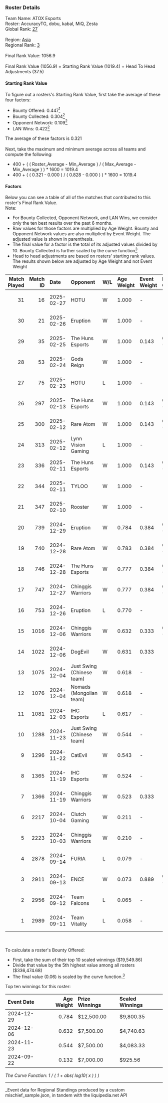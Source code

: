 ### Roster Details<br />
Team Name: ATOX Esports<br />
Roster: AccuracyTG, dobu, kabal, MiQ, Zesta<br />
Global Rank: [27](../../standings_global_2025_03_01.md)<br />
<br />
Region: [Asia]( ../../standings_asia_2025_03_01.md)<br />
Regional Rank: [3]( ../../standings_asia_2025_03_01.md)<br />
<br />
Final Rank Value:  1056.9<br />
<br />
Final Rank Value (1056.9) = Starting Rank Value (1019.4) + Head To Head Adjustments (37.5)<br />

#### Starting Rank Value<br />
To figure out a rosters's Starting Rank Value, first take the average of these four factors:<br />
- Bounty Offered: 0.447[<sup>1</sup>](#table2)
- Bounty Collected: 0.304[<sup>2</sup>](#table1)
- Opponent Network: 0.109[<sup>2</sup>](#table1)
- LAN Wins: 0.422[<sup>2</sup>](#table1)

The average of these factors is 0.321<br />
<br />
Next, take the maximum and minimum average across all teams and compute the following:<br />
- 400 + ( ( Roster_Average - Min_Average ) / ( Max_Average - Min_Average ) ) * 1600 = 1019.4
- 400 + ( ( 0.321 - 0.000 ) / ( 0.828 - 0.000 ) ) * 1600 = 1019.4


#### Factors<br />
Below you can see a table of all of the matches that contributed to this roster's Final Rank Value.<br />
Note:<br />

- For Bounty Collected, Opponent Network, and LAN Wins, we consider only the ten best results over the past 6 months.
- Raw values for those factors are multiplied by Age Weight. Bounty and Opponent Network values are also multiplied by Event Weight. The adjusted value is shown in parenthesis.
- The final value for a factor is the total of its adjusted values divided by 10. Bounty Collected is further scaled by the curve function[<sup>3</sup>](#curveFunction)
- Head to head adjustments are based on rosters' starting rank values. The results shown below are adjusted by Age Weight and not Event Weight
<span id="table1"></span><br />


| Match Played | Match ID | Date       | Opponent                  | W/L | Age Weight | Event Weight | Bounty Collected | Opponent Network | LAN Wins  | H2H Adj. | Roster                               |
| -: | -: | :- | :- | :- | :- | :- | :- | :- | :- | -: | :- |
|           31 |       16 | 2025-02-27 | HOTU                      | W   | 1.000      | -            | -                | -                | 0 (0.000) |     3.28 | AccuracyTG, dobu, kabal, MiQ, Zesta  |
|           30 |       21 | 2025-02-26 | Eruption                  | W   | 1.000      | -            | -                | -                | 0 (0.000) |     8.42 | AccuracyTG, dobu, kabal, MiQ, Zesta  |
|           29 |       35 | 2025-02-25 | The Huns Esports          | W   | 1.000      | 0.143        | 0.025 (0.004)    | 0.516 (0.074)    | 0 (0.000) |    10.05 | AccuracyTG, dobu, kabal, MiQ, Zesta  |
|           28 |       53 | 2025-02-24 | Gods Reign                | W   | 1.000      | -            | -                | -                | -         |     8.41 | AccuracyTG, dobu, kabal, MiQ, Zesta  |
|           27 |       75 | 2025-02-23 | HOTU                      | L   | 1.000      | -            | -                | -                | -         |   -28.21 | AccuracyTG, dobu, kabal, MiQ, Zesta  |
|           26 |      297 | 2025-02-13 | The Huns Esports          | W   | 1.000      | 0.143        | 0.025 (0.004)    | 0.516 (0.074)    | -         |    10.32 | AccuracyTG, dobu, kabal, MiQ, Zesta  |
|           25 |      300 | 2025-02-12 | Rare Atom                 | W   | 1.000      | 0.143        | 0.028 (0.004)    | -                | -         |     8.76 | AccuracyTG, dobu, kabal, MiQ, Zesta  |
|           24 |      313 | 2025-02-12 | Lynn Vision Gaming        | L   | 1.000      | -            | -                | -                | -         |   -21.96 | AccuracyTG, dobu, kabal, MiQ, Zesta  |
|           23 |      336 | 2025-02-11 | The Huns Esports          | W   | 1.000      | 0.143        | 0.025 (0.004)    | 0.516 (0.074)    | -         |    10.27 | AccuracyTG, dobu, kabal, MiQ, Zesta  |
|           22 |      344 | 2025-02-11 | TYLOO                     | W   | 1.000      | -            | -                | -                | -         |     8.50 | AccuracyTG, dobu, kabal, MiQ, Zesta  |
|           21 |      347 | 2025-02-10 | Rooster                   | W   | 1.000      | -            | -                | -                | -         |     3.28 | AccuracyTG, dobu, kabal, MiQ, Zesta  |
|           20 |      739 | 2024-12-29 | Eruption                  | W   | 0.784      | 0.384        | 0.014 (0.004)    | 0.379 (0.114)    | 1 (0.784) |     7.72 | AccuracyTG, dobu, kabal, MiQ, Zesta  |
|           19 |      740 | 2024-12-28 | Rare Atom                 | W   | 0.783      | 0.384        | 0.028 (0.008)    | 0.405 (0.122)    | 1 (0.783) |     6.58 | AccuracyTG, dobu, kabal, MiQ, Zesta  |
|           18 |      746 | 2024-12-28 | The Huns Esports          | W   | 0.777      | 0.384        | 0.025 (0.007)    | 0.516 (0.154)    | 1 (0.777) |     8.78 | AccuracyTG, dobu, kabal, MiQ, Zesta  |
|           17 |      747 | 2024-12-27 | Chinggis Warriors         | W   | 0.777      | 0.384        | 0.016 (0.005)    | 0.555 (0.166)    | 1 (0.777) |     5.89 | AccuracyTG, dobu, kabal, MiQ, Zesta  |
|           16 |      753 | 2024-12-26 | Eruption                  | L   | 0.770      | -            | -                | -                | -         |   -16.81 | AccuracyTG, dobu, kabal, MiQ, Zesta  |
|           15 |     1016 | 2024-12-06 | Chinggis Warriors         | W   | 0.632      | 0.333        | 0.016 (0.003)    | 0.555 (0.117)    | -         |     4.85 | AccuracyTG, dobu, kabal, MiQ, Zesta  |
|           14 |     1022 | 2024-12-06 | DogEvil                   | W   | 0.631      | 0.333        | -                | 0.494 (0.104)    | -         |     1.34 | AccuracyTG, dobu, kabal, MiQ, Zesta  |
|           13 |     1075 | 2024-12-04 | Just Swing (Chinese team) | W   | 0.618      | -            | -                | -                | -         |     2.68 | AccuracyTG, dobu, kabal, MiQ, Zesta  |
|           12 |     1076 | 2024-12-04 | Nomads (Mongolian team)   | W   | 0.618      | -            | -                | -                | -         |     1.03 | AccuracyTG, dobu, kabal, MiQ, Zesta  |
|           11 |     1081 | 2024-12-03 | IHC Esports               | L   | 0.617      | -            | -                | -                | -         |   -16.88 | AccuracyTG, dobu, kabal, MiQ, Zesta  |
|           10 |     1288 | 2024-11-23 | Just Swing (Chinese team) | W   | 0.544      | -            | -                | -                | -         |     2.29 | AccuracyTG, dobu, kabal, MiQ, Zesta  |
|            9 |     1296 | 2024-11-22 | CatEvil                   | W   | 0.543      | -            | -                | -                | -         |     1.02 | AccuracyTG, dobu, kabal, MiQ, Zesta  |
|            8 |     1365 | 2024-11-19 | IHC Esports               | W   | 0.524      | -            | -                | -                | -         |     2.07 | AccuracyTG, dobu, kabal, MiQ, Zesta  |
|            7 |     1366 | 2024-11-19 | Chinggis Warriors         | W   | 0.523      | 0.333        | -                | 0.555 (0.097)    | -         |     4.45 | AccuracyTG, dobu, kabal, MiQ, Zesta  |
|            6 |     2217 | 2024-10-04 | Clutch Gaming             | W   | 0.211      | -            | -                | -                | 1 (0.211) |     0.40 | cool4st, dobu, kabal, MiQ, yAmi      |
|            5 |     2223 | 2024-10-03 | Chinggis Warriors         | W   | 0.210      | -            | -                | -                | 1 (0.210) |     1.91 | cool4st, dobu, kabal, MiQ, yAmi      |
|            4 |     2878 | 2024-09-14 | FURIA                     | L   | 0.079      | -            | -                | -                | -         |    -0.23 | ANNIHILATION, dobu, kabal, MiQ, yAmi |
|            3 |     2911 | 2024-09-13 | ENCE                      | W   | 0.073      | 0.889        | 0.134 (0.009)    | -                | 1 (0.073) |     1.03 | ANNIHILATION, dobu, kabal, MiQ, yAmi |
|            2 |     2956 | 2024-09-12 | Team Falcons              | L   | 0.065      | -            | -                | -                | -         |    -1.72 | ANNIHILATION, dobu, kabal, MiQ, yAmi |
|            1 |     2989 | 2024-09-11 | Team Vitality             | L   | 0.058      | -            | -                | -                | -         |    -0.01 | ANNIHILATION, dobu, kabal, MiQ, yAmi |

<br />
<span id="table2"></span><br />
To calculate a roster's Bounty Offered:<br />

- First, take the sum of their top 10 scaled winnings ($19,549.86)
- Divide that value by the 5th highest value among all rosters ($336,474.68)
- The final value (0.06) is scaled by the curve function.[<sup>3</sup>](#curveFunction)

Top ten winnings for this roster:<br />

| Event Date | Age Weight | Prize Winnings | Scaled Winnings |
| :- | -: | :- | :- |
| 2024-12-29 |      0.784 | $12,500.00     | $9,800.35       |
| 2024-12-06 |      0.632 | $7,500.00      | $4,740.63       |
| 2024-11-23 |      0.544 | $7,500.00      | $4,083.33       |
| 2024-09-22 |      0.132 | $7,000.00      | $925.56         |


<span id="curveFunction"></span>_The Curve Function: 1 / ( 1 + abs( log10( x ) ) )_<br />

---
_Event data for Regional Standings produced by a custom mischief_sample.json, in tandem with the liquipedia.net API<br />
